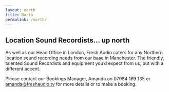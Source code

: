 ```yaml
---
layout: north
title: North
permalink: /north/
---
```


## Location Sound Recordists… up north

As well as our Head Office in London, Fresh Audio caters for any Northern location sound recording needs from our base in Manchester. The friendly, talented Sound Recordists and equipment you’d expect from us, but with a different accent.

Please contact our Bookings Manager, Amanda on 07984 189 135 or [amanda@freshaudio.tv](mailto:amanda@freshaudio.tv) for more details or to make a booking.